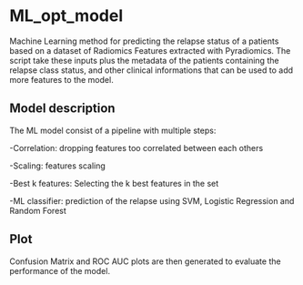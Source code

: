# ML_opt_model
Machine Learning method for predicting the relapse status of a patients based on a dataset of Radiomics Features extracted with Pyradiomics.
The script take these inputs plus the metadata of the patients containing the relapse class status, and other clinical informations
that can be used to add more features to the model.
## Model description
The ML model consist of a pipeline with multiple steps:

-Correlation: dropping features too correlated between each others

-Scaling: features scaling

-Best k features: Selecting the k best features in the set

-ML classifier: prediction of the relapse using SVM, Logistic Regression and Random Forest
## Plot
Confusion Matrix and ROC AUC plots are then generated to evaluate the performance of the model.
